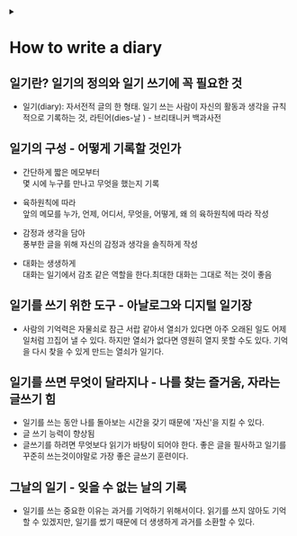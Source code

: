 <link rel="stylesheet" type="text/css" href="/css/header.css">
<link rel="stylesheet" type="text/css" href="/css/bootstrap/5.3.0-alpha1/bootstrap.css">
<div class="sticky-top bg-white pt-1 pb-2" id="header-div-max"></div>
<details id="display-none"><summary></summary>
  <script src="/js/header.js" defer="defer"></script>
  <script src="/js/table/numbering.js" defer="defer"></script>
  <script src="/js/bootstrap/5.3.0-alpha1/bootstrap.bundle.js" defer="defer"></script>
</details>

# How to write a diary

## 일기란? 일기의 정의와 일기 쓰기에 꼭 필요한 것

- 일기(diary): 자서전적 글의 한 형태. 일기 쓰는 사람이 자신의 활동과 생각을 규칙적으로 기록하는 것, 라틴어(dies-날 ) - 브리태니커 백과사전

## 일기의 구성 - 어떻게 기록할 것인가

- 간단하게 짧은 메모부터  
  몇 시에 누구를 만나고 무엇을 했는지 기록

- 육하원칙에 따라  
  앞의 메모를 누가, 언제, 어디서, 무엇을, 어떻게, 왜 의 육하원칙에 따라 작성

- 감정과 생각을 담아  
  풍부한 글을 위해 자신의 감정과 생각을 솔직하게 작성

- 대화는 생생하게  
  대화는 일기에서 감초 같은 역할을 한다.최대한 대화는 그대로 적는 것이 좋음

## 일기를 쓰기 위한 도구 - 아날로그와 디지털 일기장

- 사람의 기억력은 자물쇠로 잠근 서랍 같아서 열쇠가 있다면 아주 오래된 일도 어제 일처럼 끄집어 낼 수 있다. 하지만 열쇠가 없다면 영원히 열지 못할 수도 있다. 기억을 다시 찾을 수 있게 만드는 열쇠가 일기다.

## 일기를 쓰면 무엇이 달라지나 - 나를 찾는 즐거움, 자라는 글쓰기 힘

- 일기를 쓰는 동안 나를 돌아보는 시간을 갖기 때문에 '자신'을 지킬 수 있다.
- 글 쓰기 능력이 향상됨
- 글쓰기를 하려면 무엇보다 읽기가 바탕이 되어야 한다. 좋은 글을 필사하고 일기를 꾸준히 쓰는것이야말로 가장 좋은 글쓰기 훈련이다.

## 그날의 일기 - 잊을 수 없는 날의 기록

- 일기를 쓰는 중요한 이유는 과거를 기억하기 위해서이다. 읽기를 쓰지 않아도 기억할 수 있겠지만, 일기를 썼기 때문에 더 생생하게 과거를 소환할 수 있다.
